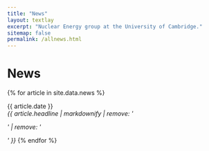 ```yaml
---
title: "News"
layout: textlay
excerpt: "Nuclear Energy group at the University of Cambridge."
sitemap: false
permalink: /allnews.html
---
```


# News

{% for article in site.data.news %}
<p>{{ article.date }} <br>
<em>{{ article.headline | markdownify | remove: '<p>' | remove: '</p>' }}</em>
{% endfor %}
